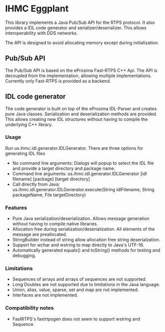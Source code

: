 # IHMC Eggplant

This library implements a Java Pub/Sub API for the RTPS protocol. It also provides a IDL code generator and serializer/deserializer. This allows interoperability with DDS networks.

The API is designed to avoid allocating memory except during initialization. 

## Pub/Sub API

The Pub/Sub API is based on the eProsima Fast-RTPS C++ Api. The API is decoupled from the implementation, allowing multiple implementations. Currently only Fast-RTPS is provided as a backend.

## IDL code generator
The code generator is built on top of the eProsima IDL-Parser and creates pure Java classes. Serialization and deserialization methods are provided. This allows creating new IDL structures without having to compile the underlying C++ library.

### Usage
Run us.ihmc.idl.generator.IDLGenerator. There are three options for generating IDL files

- No command line arguments: Dialogs will popup to select the IDL file and provide a target directory and package name.
- Command line arguments: us.ihmc.idl.generator.IDLGenerator \[idl filename\] \[package\] \[target directory\] 
- Call directly from Java: us.ihmc.idl.generator.IDLGenerator.execute(String idlFilename, String packageName, File targetDirectory)


### Features
- Pure Java serialization/deserialization. Allows message generation without having to compile native libraries.
- Allocation free during serialization/deserialization. All elements of the message are preallocated. 
- StringBuilder instead of string allow allocation free string deserialzation.
- Support for wchar and wstring to map directly to Java's UTF-16.
- Automatically generated equals() and toString() methods for testing and debugging.
 
### Limitations
- Sequences of arrays and arrays of sequences are not supported.
- Long Doubles are not supported due to limitations in the Java language.
- Union, alias, value, sparse, set and map are not implemented.
- Interfaces are not implemented.

### Compatibility notes
- FastRTPS's fastrtpsgen does not seem to support wstring and Sequence<Enum>
